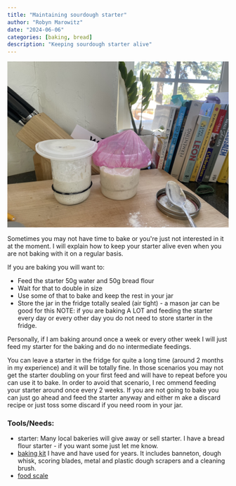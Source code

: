 ```yaml
---
title: "Maintaining sourdough starter"
author: "Robyn Marowitz"
date: "2024-06-06"
categories: [baking, bread]
description: "Keeping sourdough starter alive"
---
```


![](starter.jpg)


Sometimes you may not have time to bake or you're just not interested in it at the moment. I will explain how to keep your starter alive even when     you are not baking with it on a regular basis.

If you are baking you will want to:

 - Feed the starter 50g water and 50g bread flour
 - Wait for that to double in size
 - Use some of that to bake and keep the rest in your jar
 - Store the jar in the fridge totally sealed (air tight) - a mason jar can be good for this
 NOTE: if you are baking A LOT and feeding the starter every day or every other day you do not need to store starter in the fridge.

 Personally, if I am baking around once a week or every other week I will just feed my starter for the baking and do no intermediate feedings.

 You can leave a starter in the fridge for quite a long time (around 2 months in my experience) and it will be totally fine. In those scenarios you     may not get the starter doubling on your first feed and will have to repeat before you can use it to bake. In order to avoid that scenario, I rec    ommend feeding your starter around once every 2 weeks. If you are not going to bake you can just go ahead and feed the starter anyway and either m    ake a discard recipe or just toss some discard if you need room in your jar.


 ### Tools/Needs:
 - starter: Many local bakeries will give away or sell starter. I have a bread flour starter - if you want some just let me know.
 - [baking kit](https://www.amazon.com/dp/B09HH4K1LZ/ref=cm_sw_r_as_gl_api_gl_i_B2JBFVM29JTV1F6ZJQNW?linkCode=ml2&tag=robblog0b-20) I have and have     used for years. It includes banneton, dough whisk, scoring blades, metal and plastic dough scrapers and a cleaning brush.
 - [food scale ](https://amzn.to/3PycUVy)
